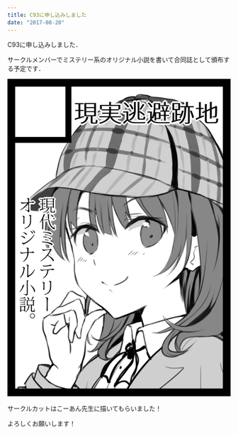 ```yaml
---
title: C93に申し込みしました
date: "2017-08-20"
---
```

C93に申し込みしました．

サークルメンバーでミステリー系のオリジナル小説を書いて合同誌として頒布する予定です．

![C93 サークルカット](./A0400.png)

サークルカットはこーあん先生に描いてもらいました！

よろしくお願いします！

